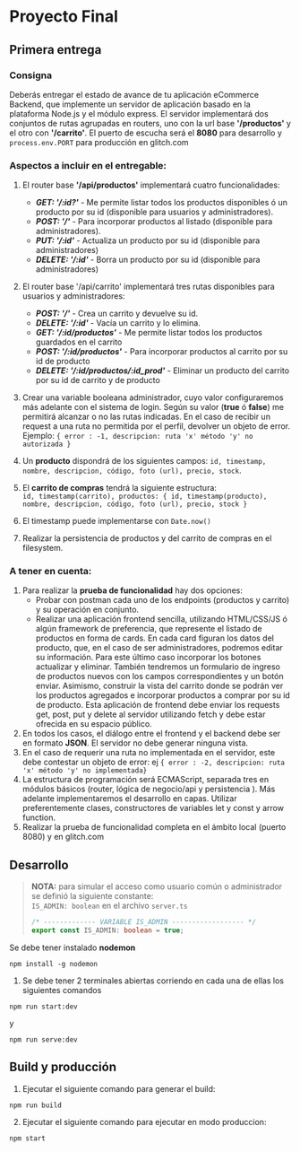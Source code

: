 # Proyecto Final

## Primera entrega

### Consigna
Deberás entregar el estado de avance de tu aplicación eCommerce Backend, que implemente un servidor de aplicación basado
en la plataforma Node.js y el módulo express. El servidor implementará dos conjuntos de rutas agrupadas en routers, 
uno con la url base __'/productos'__ y el otro con __'/carrito'__. El puerto de escucha será el __8080__ para desarrollo y 
```process.env.PORT``` para producción en glitch.com

### Aspectos a incluir en el entregable: 

1. El router base __'/api/productos'__ implementará cuatro funcionalidades:  
   - ___GET: '/:id?'___ - Me permite listar todos los productos disponibles ó un producto por su id (disponible para usuarios y administradores).  
   - ___POST: '/'___ - Para incorporar productos al listado (disponible para administradores).
   - ___PUT: '/:id'___ - Actualiza un producto por su id (disponible para administradores)
   - ___DELETE: '/:id'___ - Borra un producto por su id (disponible para administradores)

2. El router base '/api/carrito' implementará tres rutas disponibles para usuarios y administradores:
   - ___POST: '/'___ - Crea un carrito y devuelve su id. 
   - ___DELETE: '/:id'___ - Vacía un carrito y lo elimina. 
   - ___GET: '/:id/productos'___ - Me permite listar todos los productos guardados en el carrito 
   - ___POST: '/:id/productos'___ - Para incorporar productos al carrito por su id de producto 
   - ___DELETE: '/:id/productos/:id_prod'___ - Eliminar un producto del carrito por su id de carrito y de producto

3. Crear una variable booleana administrador, cuyo valor configuraremos más adelante con el sistema de login. Según su valor (__true__ ó __false__) me permitirá alcanzar o no las rutas indicadas. En el caso de recibir un request a una ruta no permitida por el perfil, devolver un objeto de error.   
Ejemplo: ```{ error : -1, descripcion: ruta 'x' método 'y' no autorizada }```

4. Un __producto__ dispondrá de los siguientes campos:  ```id, timestamp, nombre, descripcion, código, foto (url), precio, stock```.
5. El __carrito de compras__ tendrá la siguiente estructura:  
   ```id, timestamp(carrito), productos: { id, timestamp(producto), nombre, descripcion, código, foto (url), precio, stock }```
6. El timestamp puede implementarse con ```Date.now()```
7. Realizar la persistencia de productos y del carrito de compras en el filesystem.

### A tener en cuenta:
1. Para realizar la __prueba de funcionalidad__ hay dos opciones:
   - Probar con postman cada uno de los endpoints (productos y carrito) y su operación en conjunto.
   - Realizar una aplicación frontend sencilla, utilizando HTML/CSS/JS ó algún framework de preferencia, que represente el listado de productos en forma de cards. En cada card figuran los datos del producto, que, en el caso de ser administradores, podremos editar su información. Para este último caso incorporar los botones actualizar y eliminar. También tendremos un formulario de ingreso de productos nuevos con los campos correspondientes y un botón enviar. Asimismo, construir la vista del carrito donde se podrán ver los productos agregados e incorporar productos a comprar por su id de producto. Esta aplicación de frontend debe enviar los requests get, post, put y delete al servidor utilizando fetch y debe estar ofrecida en su espacio público.
2. En todos los casos, el diálogo entre el frontend y el backend debe ser en formato __JSON__. El servidor no debe generar ninguna vista.
3. En el caso de requerir una ruta no implementada en el servidor, este debe contestar un objeto de error: ej ```{ error : -2, descripcion: ruta 'x' método 'y' no implementada}```
4. La estructura de programación será ECMAScript, separada tres en módulos básicos (router, lógica de negocio/api y persistencia ). Más adelante implementaremos el desarrollo en capas. Utilizar preferentemente clases, constructores de variables let y const y arrow function.
5. Realizar la prueba de funcionalidad completa en el ámbito local (puerto 8080) y en glitch.com

## Desarrollo

>__NOTA:__ para simular el acceso como usuario común o administrador se definió la siguiente constante:  
> ```IS_ADMIN: boolean``` en el archivo ```server.ts```
> ```typescript
> /* ------------- VARIABLE IS_ADMIN ------------------ */
> export const IS_ADMIN: boolean = true;
>```

Se debe tener instalado __nodemon__
```
npm install -g nodemon
```

1) Se debe tener 2 terminales abiertas corriendo en cada una de ellas los siguientes comandos
```
npm run start:dev
```
y 
```
npm run serve:dev
```

## Build y producción

1) Ejecutar el siguiente comando para generar el build:
```
npm run build
```
2) Ejecutar el siguiente comando para ejecutar en modo produccion:
```
npm start
```






